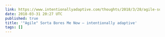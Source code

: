 ```yaml
---
link: https://www.intentionallyadaptive.com/thoughts/2018/3/28/agile-sorta-bores-me-now
date: 2018-03-31 20:27 UTC
published: true
title: '"Agile" Sorta Bores Me Now — intentionally adaptive'
tags: []
---
```



